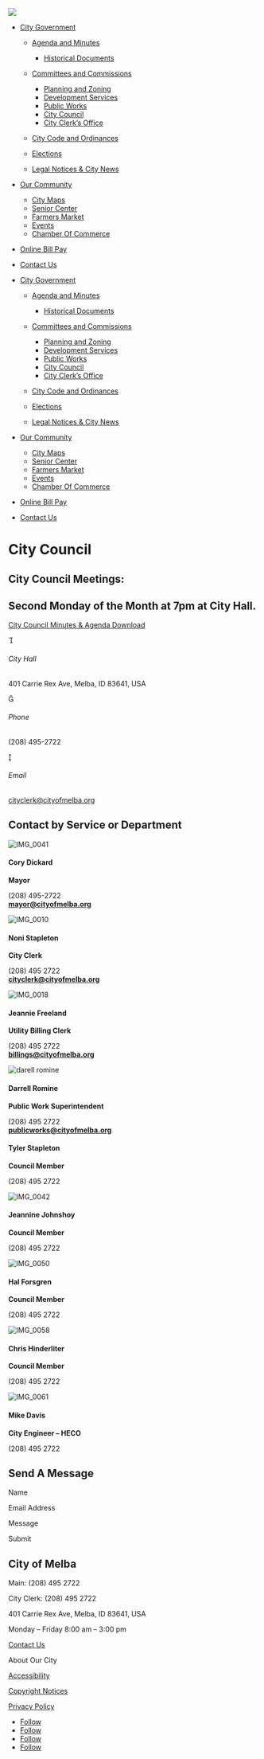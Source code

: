 ![](https://cityofmelba.org/wp-content/uploads/2025/01/2.png)

- [City Government](https://cityofmelba.org/administration)
  
  - [Agenda and Minutes](https://cityofmelba.org/administration)
    
    - [Historical Documents](https://cityofmelba.org/historical-documents-page-1)
  - [Committees and Commissions](https://cityofmelba.org/administration)
    
    - [Planning and Zoning](https://cityofmelba.org/documents)
    - [Development Services](https://cityofmelba.org/development)
    - [Public Works](https://cityofmelba.org/public-works)
    - [City Council](https://cityofmelba.org/administration)
    - [City Clerk’s Office](https://cityofmelba.org/city-clerks-office)
  - [City Code and Ordinances](https://codelibrary.amlegal.com/codes/melbaid/latest/overview)
  - [Elections](https://www.canyoncounty.id.gov/elected-officials/clerk/elections)
  - [Legal Notices &amp; City News](https://cityofmelba.org/legal-notices-city-news)
- [Our Community](https://cityofmelba.org/administration)
  
  - [City Maps](https://cityofmelba.org/city-maps)
  - [Senior Center](https://cityofmelba.org/senior-center)
  - [Farmers Market](https://cityofmelba.org/farmers-market)
  - [Events](https://cityofmelba.org/events)
  - [Chamber Of Commerce](https://www.melbachamber.org)
- [Online Bill Pay](https://otc.cdc.nicusa.com/Public2.aspx?portal=id&organization=City%20of%20Melba)
- [Contact Us](https://cityofmelba.org/contact-us)

<!--THE END-->

- [City Government](https://cityofmelba.org/administration)
  
  - [Agenda and Minutes](https://cityofmelba.org/administration)
    
    - [Historical Documents](https://cityofmelba.org/historical-documents-page-1)
  - [Committees and Commissions](https://cityofmelba.org/administration)
    
    - [Planning and Zoning](https://cityofmelba.org/documents)
    - [Development Services](https://cityofmelba.org/development)
    - [Public Works](https://cityofmelba.org/public-works)
    - [City Council](https://cityofmelba.org/administration)
    - [City Clerk’s Office](https://cityofmelba.org/city-clerks-office)
  - [City Code and Ordinances](https://codelibrary.amlegal.com/codes/melbaid/latest/overview)
  - [Elections](https://www.canyoncounty.id.gov/elected-officials/clerk/elections)
  - [Legal Notices &amp; City News](https://cityofmelba.org/legal-notices-city-news)
- [Our Community](https://cityofmelba.org/administration)
  
  - [City Maps](https://cityofmelba.org/city-maps)
  - [Senior Center](https://cityofmelba.org/senior-center)
  - [Farmers Market](https://cityofmelba.org/farmers-market)
  - [Events](https://cityofmelba.org/events)
  - [Chamber Of Commerce](https://www.melbachamber.org)
- [Online Bill Pay](https://otc.cdc.nicusa.com/Public2.aspx?portal=id&organization=City%20of%20Melba)
- [Contact Us](https://cityofmelba.org/contact-us)

# City Council

## City Council Meetings:

## **Second Monday of the Month at 7pm at City Hall.**

[City Council Minutes &amp; Agenda Download](https://cityofmelba.org/historical-documents-page-1)



###### City Hall

401 Carrie Rex Ave, Melba, ID 83641, USA



###### Phone

(208) 495-2722



###### Email

[cityclerk@cityofmelba.org](mailto:cityclerk@cityofmelba.org "Email")

## Contact by Service or Department

![](https://cityofmelba.org/wp-content/uploads/2023/12/IMG_0041.jpg "IMG_0041")

#### Cory Dickard

**Mayor**

(208) 495-2722  
[**mayor@cityofmelba.org**](mailto:mayor@cityofmelba.org "Email")

![](https://cityofmelba.org/wp-content/uploads/2023/12/IMG_0010.jpg "IMG_0010")

#### Noni Stapleton

**City Clerk**

(208) 495 2722  
[**cityclerk@cityofmelba.org**](mailto:cityclerk@cityofmelba.org "Email")

![](https://cityofmelba.org/wp-content/uploads/2023/12/IMG_0018.jpg "IMG_0018")

#### Jeannie Freeland

**Utility Billing Clerk**

(208) 495 2722  
[**billings@cityofmelba.org**](mailto:billings@cityofmelba.org)

![](https://cityofmelba.org/wp-content/uploads/2025/06/darell-romine.jpg "darell romine")

#### Darrell Romine

**Public Work Superintendent**

(208) 495 2722  
[**publicworks@cityofmelba.org**](mailto:publicworks@cityofmelba.org "Email")

#### Tyler Stapleton

**Council Member**

(208) 495 2722

![](https://cityofmelba.org/wp-content/uploads/2023/12/IMG_0042.jpg "IMG_0042")

#### Jeannine Johnshoy

**Council Member**

(208) 495 2722

![](https://cityofmelba.org/wp-content/uploads/2023/12/IMG_0050.jpg "IMG_0050")

#### Hal Forsgren

**Council Member**

(208) 495 2722

![](https://cityofmelba.org/wp-content/uploads/2023/12/IMG_0058.jpg "IMG_0058")

#### Chris Hinderliter

**Council Member**

(208) 495 2722

![](https://cityofmelba.org/wp-content/uploads/2023/12/IMG_0061.jpg "IMG_0061")

#### Mike Davis

**City Engineer – HECO**

(208) 495 2722

## Send A Message

Name

Email Address

Message

Submit

## City of Melba

Main: (208) 495 2722

City Clerk: (208) 495 2722

401 Carrie Rex Ave, Melba, ID 83641, USA

Monday – Friday 8:00 am – 3:00 pm 

[Contact Us](https://cityofmelba.org/administration)

About Our City

[Accessibility](https://cityofmelba.org/administration)

[Copyright Notices](https://cityofmelba.org/administration)

[Privacy Policy](https://cityofmelba.org/administration)

- [Follow](https://cityofmelba.org/administration "Follow on Facebook")
- [Follow](https://cityofmelba.org/administration "Follow on X")
- [Follow](https://cityofmelba.org/administration "Follow on Instagram")
- [Follow](https://cityofmelba.org/administration "Follow on LinkedIn")